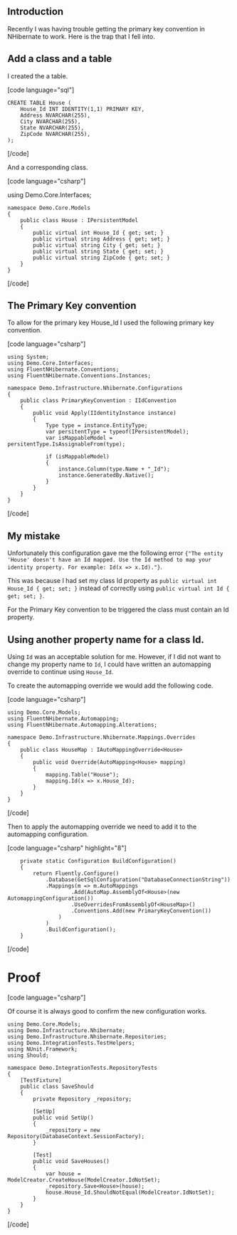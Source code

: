 ## Introduction

Recently I was having trouble getting the primary key convention in NHibernate to work. Here is the trap that I fell into.

## Add a class and a table

I created the a table.

[code language="sql"]

	CREATE TABLE House (
		House_Id INT IDENTITY(1,1) PRIMARY KEY,
		Address NVARCHAR(255),
		City NVARCHAR(255),
		State NVARCHAR(255),
		ZipCode NVARCHAR(255),
	);
		
[/code]

And a corresponding class.

[code language="csharp"]

using Demo.Core.Interfaces;

	namespace Demo.Core.Models
	{
	    public class House : IPersistentModel
	    {
	        public virtual int House_Id { get; set; }
	        public virtual string Address { get; set; }
	        public virtual string City { get; set; }
	        public virtual string State { get; set; }
	        public virtual string ZipCode { get; set; }
	    }
	}
		
[/code]

## The Primary Key convention

To allow for the primary key House_Id I used the following primary key convention.

[code language="csharp"]

	using System;
	using Demo.Core.Interfaces;
	using FluentNHibernate.Conventions;
	using FluentNHibernate.Conventions.Instances;
	
	namespace Demo.Infrastructure.Nhibernate.Configurations
	{
	    public class PrimaryKeyConvention : IIdConvention
	    {
	        public void Apply(IIdentityInstance instance)
	        {
	            Type type = instance.EntityType;
	            var persitentType = typeof(IPersistentModel);
	            var isMappableModel = persitentType.IsAssignableFrom(type);
	
	            if (isMappableModel)
	            {
	                instance.Column(type.Name + "_Id");
	                instance.GeneratedBy.Native();
	            }
	        }
	    }
	}

[/code]

## My mistake

Unfortunately this configuration gave me the following error ```{"The entity 'House' doesn't have an Id mapped. Use the Id method to map your identity property. For example: Id(x => x.Id)."}```.

This was because I had set my class Id property as ```public virtual int House_Id { get; set; }``` instead of correctly using ```public virtual int Id { get; set; }```.

For the Primary Key convention to be triggered the class must contain an Id property.

## Using another property name for a class Id.

Using ```Id``` was an acceptable solution for me. However, if I did not want to change my property name to ```Id```, I could have written an automapping override to continue using ```House_Id```.

To create the automapping override we would add the following code.

[code language="csharp"]
			
	using Demo.Core.Models;
	using FluentNHibernate.Automapping;
	using FluentNHibernate.Automapping.Alterations;
	
	namespace Demo.Infrastructure.Nhibernate.Mappings.Overrides
	{
	    public class HouseMap : IAutoMappingOverride<House>
	    {
	        public void Override(AutoMapping<House> mapping)
	        {
	            mapping.Table("House");
	            mapping.Id(x => x.House_Id);
	        }
	    }
	}

[/code]

Then to apply the automapping override we need to add it to the automapping configuration.

[code language="csharp" highlight="8"]

        private static Configuration BuildConfiguration()
        {
            return Fluently.Configure()
                .Database(GetSqlConfiguration("DatabaseConnectionString"))
                .Mappings(m => m.AutoMappings
                        .Add(AutoMap.AssemblyOf<House>(new AutomappingConfiguration())
                        .UseOverridesFromAssemblyOf<HouseMap>()
                        .Conventions.Add(new PrimaryKeyConvention())
                    )
                )
                .BuildConfiguration();
        }
	

[/code]

# Proof

[code language="csharp"]

Of course it is always good to confirm the new configuration works.

	using Demo.Core.Models;
	using Demo.Infrastructure.Nhibernate;
	using Demo.Infrastructure.Nhibernate.Repositories;
	using Demo.IntegrationTests.TestHelpers;
	using NUnit.Framework;
	using Should;
	
	namespace Demo.IntegrationTests.RepositoryTests
	{
	    [TestFixture]
	    public class SaveShould
	    {
	        private Repository _repository;
	
	        [SetUp]
	        public void SetUp()
	        {
	            _repository = new Repository(DatabaseContext.SessionFactory);
	        }
	
	        [Test]
	        public void SaveHouses()
	        {
	            var house = ModelCreator.CreateHouse(ModelCreator.IdNotSet);
	            _repository.Save<House>(house);
	            house.House_Id.ShouldNotEqual(ModelCreator.IdNotSet);
	        }
	    }
	}
	
[/code]